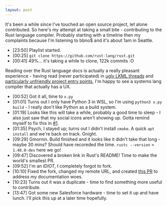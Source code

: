 ```yaml
---
layout: post
---
```


It's been a while since I've touched an open source project, let alone
contributed. So here's my attempt at taking a small bite - contributing to the
Rust language compiler. Probably starting with a timeline then my complaints
because I'm listening to bbno$ and it's about 1am in Seattle.

* [23:50] Playlist started.
* [00:25] `git clone https://github.com/rust-lang/rust.git`
* [00:41] 49%... it's taking a while to clone, 122k commits :O

Reading over the Rust language docs is actually a really pleasant experience -
having read (never participated) in [ugly LKML
threads](https://lkml.org/lkml/2013/7/13/132) and [particularly unfriendly
project entry points](https://gcc.gnu.org/git/gcc.git), I'm happy to see a
systems lang compiler that actually has a UX.

* [00:52] Got it all, time to `x.py`
* [01:01] Turns out I only have Python 3 in WSL, so I'm using `python3 x.py
build` - I really don't like Python as a build system.
* [01:19] Looks like this will take a while, probably a good time to sleep - I
also just saw that my social icons aren't showing up. Gotta remind myself to
fix this in [#1](https://github.com/Noviv/noviv.github.io/issues/1).
* [01:35] Psych, I stayed up; turns out I didn't install `cmake`. A quick `apt
install` and we're back on track. Gnight.
* [09:29] Gmornin. Build finished and it looks like it didn't take that long -
maybe 30 mins? Should have recoreded the time. `rustc --version` = `1.46.0-dev`
here we go!
* [09:47] Discovered a broken link in Rust's README! Time to make the world's
smallest PR.
* [09:52] I'm an _IDIOT_, I completely forgot to fork.
* [10:10] Fixed the fork, changed my remote URL, and created [this
PR](https://github.com/rust-lang/rust/pull/74003) to address my documentation
woes.
* [10:23] Turns out it was a duplicate - time to find something more useful to
contribute.
* [13:47] Got some new Salesforce hardware - time to set it up and have lunch.
I'll pick this up at a later time hopefully.
